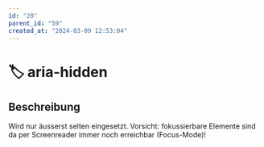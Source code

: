 ```yaml
---
id: "20"
parent_id: "59"
created_at: "2024-03-09 12:53:04"
---
```


# 🏷️ aria-hidden

## Beschreibung

Wird nur äusserst selten eingesetzt. Vorsicht: fokussierbare Elemente sind da per Screenreader immer noch erreichbar (Focus-Mode)!